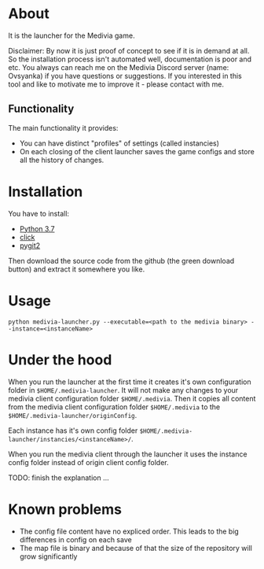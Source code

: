# About

It is the launcher for the Medivia game.

Disclaimer: By now it is just proof of concept to see if it is in demand at all. So the installation process isn't automated well, documentation is poor and etc. You always can reach me on the Medivia Discord server (name: Ovsyanka) if you have questions or suggestions. If you interested in this tool and like to motivate me to improve it - please contact with me.

## Functionality

The main functionality it provides:

* You can have distinct "profiles" of settings (called instancies)
* On each closing of the client launcher saves the game configs and store all the history of changes.

# Installation


You have to install:

* [Python 3.7](https://www.python.org/downloads/)
* [click](https://pypi.org/project/click/)
* [pygit2](https://www.pygit2.org/install.html)

Then download the source code from the github (the green download button) and extract it somewhere you like.

# Usage

```
python medivia-launcher.py --executable=<path to the medivia binary> --instance=<instanceName>
```

# Under the hood

When you run the launcher at the first time it creates it's own configuration folder in `$HOME/.medivia-launcher`. It will not make any changes to your medivia client configuration folder `$HOME/.medivia`. Then it copies all content from the medivia client configuration folder `$HOME/.medivia` to the `$HOME/.medivia-launcher/originConfig`.

Each instance has it's own config folder `$HOME/.medivia-launcher/instancies/<instanceName>/`.

When you run the medivia client through the launcher it uses the instance config folder instead of origin client config folder.

TODO: finish the explanation ...

# Known problems

* The config file content have no expliced order. This leads to the big differences in config on each save
* The map file is binary and because of that the size of the repository will grow significantly
